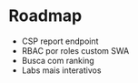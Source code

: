 # Roadmap
- CSP report endpoint
- RBAC por roles custom SWA
- Busca com ranking
- Labs mais interativos